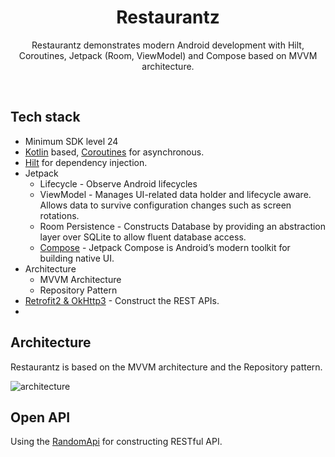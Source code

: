 <h1 align="center">Restaurantz</h1>

<p align="center">  
 Restaurantz demonstrates modern Android development with Hilt, Coroutines, Jetpack (Room, ViewModel) and Compose based on MVVM architecture.
</p>
</br>

## Tech stack
- Minimum SDK level 24
- [Kotlin](https://kotlinlang.org/) based, [Coroutines](https://github.com/Kotlin/kotlinx.coroutines) for asynchronous.
- [Hilt](https://dagger.dev/hilt/) for dependency injection.
- Jetpack
    - Lifecycle - Observe Android lifecycles
    - ViewModel - Manages UI-related data holder and lifecycle aware. Allows data to survive configuration changes such as screen rotations.
    - Room Persistence - Constructs Database by providing an abstraction layer over SQLite to allow fluent database access.
    - [Compose](https://developer.android.com/jetpack/compose) - Jetpack Compose is Android’s modern toolkit for building native UI.
- Architecture
    - MVVM Architecture
    - Repository Pattern
- [Retrofit2 & OkHttp3](https://github.com/square/retrofit) - Construct the REST APIs.
-
## Architecture
Restaurantz is based on the MVVM architecture and the Repository pattern.

![architecture](https://user-images.githubusercontent.com/24237865/77502018-f7d36000-6e9c-11ea-92b0-1097240c8689.png)

## Open API

Using the [RandomApi](https://random-data-api.com/) for constructing RESTful API.<br>
